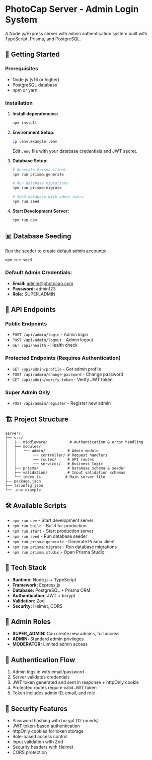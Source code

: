 # PhotoCap Server - Admin Login System

A Node.js/Express server with admin authentication system built with TypeScript, Prisma, and PostgreSQL.

## 🚀 Getting Started

### Prerequisites
- Node.js (v16 or higher)
- PostgreSQL database
- npm or yarn

### Installation

1. **Install dependencies:**
   ```bash
   npm install
   ```

2. **Environment Setup:**
   ```bash
   cp .env.example .env
   ```
   Edit `.env` file with your database credentials and JWT secret.

3. **Database Setup:**
   ```bash
   # Generate Prisma client
   npm run prisma:generate
   
   # Run database migrations
   npm run prisma:migrate
   
   # Seed database with admin users
   npm run seed
   ```

4. **Start Development Server:**
   ```bash
   npm run dev
   ```

## 📊 Database Seeding

Run the seeder to create default admin accounts:

```bash
npm run seed
```

### Default Admin Credentials:
- **Email:** admin@photocap.com
- **Password:** admin123
- **Role:** SUPER_ADMIN

## 🔐 API Endpoints

### Public Endpoints
- `POST /api/admin/login` - Admin login
- `POST /api/admin/logout` - Admin logout
- `GET /api/health` - Health check

### Protected Endpoints (Requires Authentication)
- `GET /api/admin/profile` - Get admin profile
- `POST /api/admin/change-password` - Change password
- `GET /api/admin/verify-token` - Verify JWT token

### Super Admin Only
- `POST /api/admin/register` - Register new admin

## 🏗️ Project Structure

```
server/
├── src/
│   ├── middleware/          # Authentication & error handling
│   ├── modules/
│   │   └── admin/          # Admin module
│   │       ├── controller/ # Request handlers
│   │       ├── routes/     # API routes
│   │       └── services/   # Business logic
│   ├── prisma/             # Database schema & seeder
│   ├── validation/         # Input validation schemas
│   └── index.ts           # Main server file
├── package.json
├── tsconfig.json
└── .env.example
```

## 🛠️ Available Scripts

- `npm run dev` - Start development server
- `npm run build` - Build for production
- `npm run start` - Start production server
- `npm run seed` - Run database seeder
- `npm run prisma:generate` - Generate Prisma client
- `npm run prisma:migrate` - Run database migrations
- `npm run prisma:studio` - Open Prisma Studio

## 🔧 Tech Stack

- **Runtime:** Node.js + TypeScript
- **Framework:** Express.js
- **Database:** PostgreSQL + Prisma ORM
- **Authentication:** JWT + bcrypt
- **Validation:** Zod
- **Security:** Helmet, CORS

## 📝 Admin Roles

- **SUPER_ADMIN:** Can create new admins, full access
- **ADMIN:** Standard admin privileges
- **MODERATOR:** Limited admin access

## 🔑 Authentication Flow

1. Admin logs in with email/password
2. Server validates credentials
3. JWT token generated and sent in response + httpOnly cookie
4. Protected routes require valid JWT token
5. Token includes admin ID, email, and role

## 🚨 Security Features

- Password hashing with bcrypt (12 rounds)
- JWT token-based authentication
- httpOnly cookies for token storage
- Role-based access control
- Input validation with Zod
- Security headers with Helmet
- CORS protection